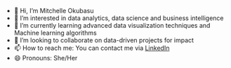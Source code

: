 - 👋 Hi, I’m Mitchelle Okubasu
- 👀 I’m interested in data analytics, data science and business intelligence
- 🌱 I’m currently learning advanced data visualization techniques and Machine learning algorithms
- 💞️ I’m looking to collaborate on data-driven projects for impact
- 📫 How to reach me: You can contact me via <a href="https://www.linkedin.com/in/mitchelle-okubasu">LinkedIn</a>  
- 😄 Pronouns: She/Her
  

<!---
OkubasuMitchelle/OkubasuMitchelle is a ✨ special ✨ repository because its `README.md` (this file) appears on your GitHub profile.
You can click the Preview link to take a look at your changes.
--->
